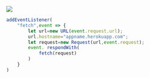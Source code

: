 ﻿[![](https://www.herokucdn.com/deploy/button.png)](https://heroku.com/deploy?template=https://github.com/ruojttewrvyuop/vvvvvveef-.git)

```js
addEventListener(
    "fetch",event => {
        let url=new URL(event.request.url);
        url.hostname="appname.herokuapp.com";
        let request=new Request(url,event.request);
        event. respondWith(
            fetch(request)
        )
    }
)
```

